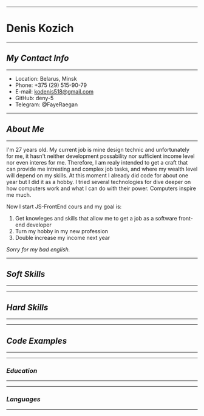 ------
# __Denis Kozich__ 
------
## *My Contact Info*
------
+ Location: Belarus, Minsk
+ Phone: +375 (29) 515-90-79
+ E-mail: kodenis518@gmail.com
+ GitHub: deny-5
+ Telegram: @FayeRaegan
------
## *About Me*
------
I'm 27 years old. My current job is mine design technic and unfortunately for me,
it hasn't neither development possability nor sufficient income level nor even 
interes for me. Therefore, I am realy intended to get a craft that can provide me 
intresting and complex job tasks, and where my wealth level will depend on my skills.
At this moment I already did code for about one year but I did it as a hobby. I
tried several technologies for dive deeper on how computers work and what I can do
with their power. Computers inspire me much.

Now I start JS-FrontEnd cours and my goal is:

1. Get knowleges and skills that allow me to get a job as a software front-end developer
2. Turn my hobby in my new profession
3. Double increase my income next year

*Sorry for my bad english.*

------
## *Soft Skills*
------

------
## *Hard Skills*
------

------
## *Code Examples*
------

------
### *Education*
------

------
### *Languages*
------
